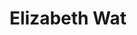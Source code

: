 ---
title: "Elizabeth Wat"
presenter_id: elizabeth_wat
layout: member_all_presentations
permalink: /member_full_publications/:presenter_id/
---
